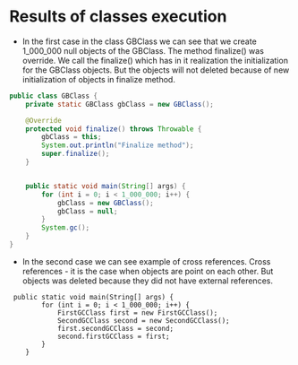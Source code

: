 # Results of classes execution
* In the first case in the class GBClass we can see that we create 1_000_000 null objects 
of the GBClass. The method finalize() was override. We call the finalize() which has in it 
realization the initialization for the GBClass objects. But the objects will not deleted because
of new initialization of objects in finalize method.

```java
public class GBClass {
    private static GBClass gbClass = new GBClass();

    @Override
    protected void finalize() throws Throwable {
        gbClass = this;
        System.out.println("Finalize method");
        super.finalize();
    }


    public static void main(String[] args) {
        for (int i = 0; i < 1_000_000; i++) {
            gbClass = new GBClass();
            gbClass = null;
        }
        System.gc();
    }
} 
```

* In the second case we can see example of cross references. Cross references - it is the case
when objects are point on each other. But objects was deleted because they did  not have external
references.

```
 public static void main(String[] args) {
        for (int i = 0; i < 1_000_000; i++) {
            FirstGCClass first = new FirstGCClass();
            SecondGCClass second = new SecondGCClass();
            first.secondGCClass = second;
            second.firstGCClass = first;
        }
    }

```